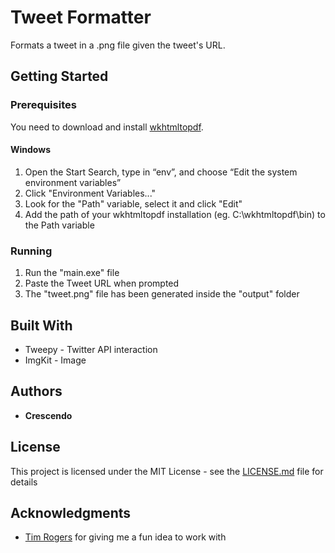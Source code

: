# Tweet Formatter

Formats a tweet in a .png file given the tweet's URL.

## Getting Started

### Prerequisites

You need to download and install [wkhtmltopdf](https://wkhtmltopdf.org/ ).

#### Windows

1. Open the Start Search, type in “env”, and choose “Edit the system environment variables”
2. Click "Environment Variables..."
3. Look for the "Path" variable, select it and click "Edit"
4. Add the path of your wkhtmltopdf installation (eg. C:\wkhtmltopdf\bin) to the Path variable

### Running

1. Run the "main.exe" file
2. Paste the Tweet URL when prompted
3. The "tweet.png" file has been generated inside the "output" folder

## Built With

- Tweepy - Twitter API interaction
- ImgKit - Image 

## Authors

- **Crescendo** 

## License

 This project is licensed under the MIT License - see the [LICENSE.md](https://github.com/gboi/tweet_formatter/blob/master/LICENSE) file for details 

## Acknowledgments

- [Tim Rogers](https://twitter.com/108) for giving me a fun idea to work with